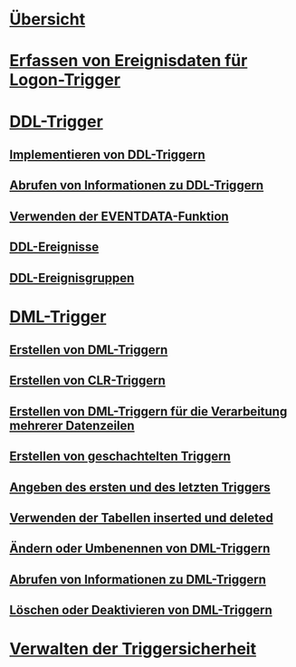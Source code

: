 # [Übersicht](logon-triggers.md)  
# [Erfassen von Ereignisdaten für Logon-Trigger](capture-logon-trigger-event-data.md)  
# [DDL-Trigger](ddl-triggers.md)  
## [Implementieren von DDL-Triggern](implement-ddl-triggers.md)  
## [Abrufen von Informationen zu DDL-Triggern](get-information-about-ddl-triggers.md)  
## [Verwenden der EVENTDATA-Funktion](use-the-eventdata-function.md)  
## [DDL-Ereignisse](ddl-events.md)  
## [DDL-Ereignisgruppen](ddl-event-groups.md)  
# [DML-Trigger](dml-triggers.md)  
## [Erstellen von DML-Triggern](create-dml-triggers.md)  
## [Erstellen von CLR-Triggern](create-clr-triggers.md)  
## [Erstellen von DML-Triggern für die Verarbeitung mehrerer Datenzeilen](create-dml-triggers-to-handle-multiple-rows-of-data.md)  
## [Erstellen von geschachtelten Triggern](create-nested-triggers.md)  
## [Angeben des ersten und des letzten Triggers](specify-first-and-last-triggers.md)  
## [Verwenden der Tabellen inserted und deleted](use-the-inserted-and-deleted-tables.md)  
## [Ändern oder Umbenennen von DML-Triggern](modify-or-rename-dml-triggers.md)  
## [Abrufen von Informationen zu DML-Triggern](get-information-about-dml-triggers.md)  
## [Löschen oder Deaktivieren von DML-Triggern](delete-or-disable-dml-triggers.md)  
# [Verwalten der Triggersicherheit](manage-trigger-security.md)  
